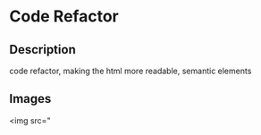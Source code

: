 # Code Refactor 
## Description
code refactor, making the html more readable, semantic elements
## Images
<img src="
